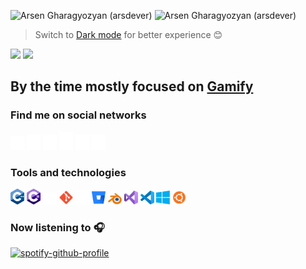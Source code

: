 ![Arsen Gharagyozyan (arsdever)](https://github-readme-stats.vercel.app/api?username=arsdever&count_private=true&show_icons=true&theme=gruvbox&include_all_commits=true&custom_title=Arsen%20Gharagyozyan%20(arsdever)&line_height=20&title_color=deab3c&icon_color=d5e61c&text_color=619c36&bg_color=00000000)
![Arsen Gharagyozyan (arsdever)](https://github-readme-stats-eight-theta.vercel.app/api/top-langs/?username=arsdever&layout=compact&langs_count=6&line_height=20&title_color=deab3c&icon_color=d5e61c&text_color=619c36&bg_color=00000000)
> Switch to [Dark mode](https://github.com/settings/appearance) for better experience 😊

![](https://komarev.com/ghpvc/?username=arsdever&style=flat&label=visitors+👀)
![](https://img.shields.io/github/stars/arsdever?affiliations=OWNER%2CCOLLABORATOR&color=%23fcd53f&label=stars%20%E2%AD%90&logo=github&logoColor=%23fcd53f)

## By the time mostly focused on [Gamify](https://github.com/arsdever/gamify)

### Find me on social networks
[<img src="social_icons/gmail.svg" title="GMail" width="22px">](mailto:arsen.gharagyozyn.96@gmail.com) [<img src="social_icons/facebook.svg" title="Facebook" width="22px">](https://www.facebook.com/arsen.gharagyozyan) [<img src="social_icons/linkedin.svg" title="LinkedIn" width="22px">](https://www.linkedin.com/in/arsdever/) [<img src="social_icons/stackoverflow.svg" title="StackOverflow" width="22px">](https://stackoverflow.com/users/10185183/arsdever) [<img src="social_icons/instagram.svg" title="Instagram" width="22px">](https://www.instagram.com/arsdever/) [<img src="social_icons/twitter.svg" title="Twitter" width="22px">](https://twitter.com/arsdever)

### Tools and technologies
<img src="social_icons/cplusplus.svg" title="C++" width="22px"> <img src="social_icons/csharp.svg" title="C#" width="22px"> <img src="social_icons/unity.svg" title="Unity" width="22px"> <img src="social_icons/git.svg" title="Git" width="22px"> <img src="social_icons/github.svg" title="GitHub" width="22px"> <img src="social_icons/bitbucket.svg" title="BitBucket" width="22px"> <img src="social_icons/blender.svg" title="Blender3D" width="22px"> <img src="social_icons/vs.svg" title="Visual Studio" width="22px"> <img src="social_icons/vscode.svg" title="Visual Studio Code" width="22px"> <img src="social_icons/windows.svg" title="Windows" width="22px"> <img src="social_icons/ubuntu.svg" title="Ubuntu" width="22px">

### Now listening to 🎧
[![spotify-github-profile](https://spotify-github-profile.vercel.app/api/view?uid=31u4zhprwgukk7fc6nymlm6745ty&cover_image=true&theme=novatorem)](https://spotify-github-profile.vercel.app/api/view?uid=31u4zhprwgukk7fc6nymlm6745ty&redirect=true)
